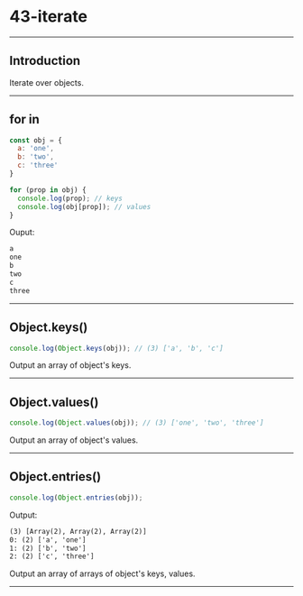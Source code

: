 # 43-iterate

***

## Introduction

Iterate over objects.

***

## for in

```js
const obj = {
  a: 'one',
  b: 'two',
  c: 'three'
}

for (prop in obj) {
  console.log(prop); // keys
  console.log(obj[prop]); // values
}
```

Ouput:

```txt
a
one
b
two
c
three
```

***

## Object.keys()

```js
console.log(Object.keys(obj)); // (3) ['a', 'b', 'c']
```

Output an array of object's keys.

***

## Object.values()

```js
console.log(Object.values(obj)); // (3) ['one', 'two', 'three']
```

Output an array of object's values.

***

## Object.entries()

```js
console.log(Object.entries(obj));
```

Output:

```txt
(3) [Array(2), Array(2), Array(2)]
0: (2) ['a', 'one']
1: (2) ['b', 'two']
2: (2) ['c', 'three']
```

Output an array of arrays of object's keys, values.

***
